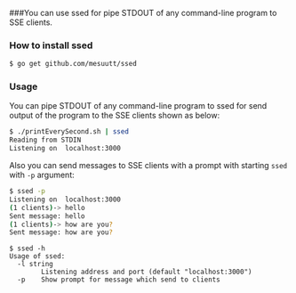 ###You can use ssed for pipe STDOUT of any command-line program to SSE clients.

### How to install ssed

```bash
$ go get github.com/mesuutt/ssed
```

### Usage

You can pipe STDOUT of any command-line program to ssed for send output 
of the program to the SSE clients shown as below:

```bash
$ ./printEverySecond.sh | ssed
Reading from STDIN
Listening on  localhost:3000
```

Also you can send messages to SSE clients with a prompt with starting `ssed` with `-p` argument:

```bash
$ ssed -p
Listening on  localhost:3000
(1 clients)-> hello
Sent message: hello
(1 clients)-> how are you?
Sent message: how are you?
```


```
$ ssed -h
Usage of ssed:
  -l string
        Listening address and port (default "localhost:3000")
  -p    Show prompt for message which send to clients

```

